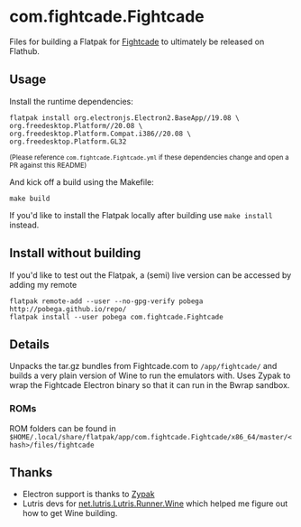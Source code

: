 # com.fightcade.Fightcade

Files for building a Flatpak for [Fightcade](https://www.fightcade.com/) to ultimately be released on Flathub.

## Usage

Install the runtime dependencies:
```
flatpak install org.electronjs.Electron2.BaseApp//19.08 \
org.freedesktop.Platform//20.08 \
org.freedesktop.Platform.Compat.i386//20.08 \
org.freedesktop.Platform.GL32
```
<sup>(Please reference `com.fightcade.Fightcade.yml` if these dependencies change and open a PR against this README)</sup>

And kick off a build using the Makefile:
```
make build
```

If you'd like to install the Flatpak locally after building use `make install` instead.

## Install without building

If you'd like to test out the Flatpak, a (semi) live version can be accessed by adding my remote

```
flatpak remote-add --user --no-gpg-verify pobega http://pobega.github.io/repo/
flatpak install --user pobega com.fightcade.Fightcade
```

## Details
Unpacks the tar.gz bundles from Fightcade.com to `/app/fightcade/` and builds a very plain version of Wine to run the emulators with.
Uses Zypak to wrap the Fightcade Electron binary so that it can run in the Bwrap sandbox.

### ROMs
ROM folders can be found in `$HOME/.local/share/flatpak/app/com.fightcade.Fightcade/x86_64/master/<hash>/files/fightcade`

## Thanks
* Electron support is thanks to [Zypak](https://github.com/refi64/zypak)
* Lutris devs for [net.lutris.Lutris.Runner.Wine](https://github.com/flathub/net.lutris.Lutris.Runner.Wine) which helped me figure out how to get Wine building.
